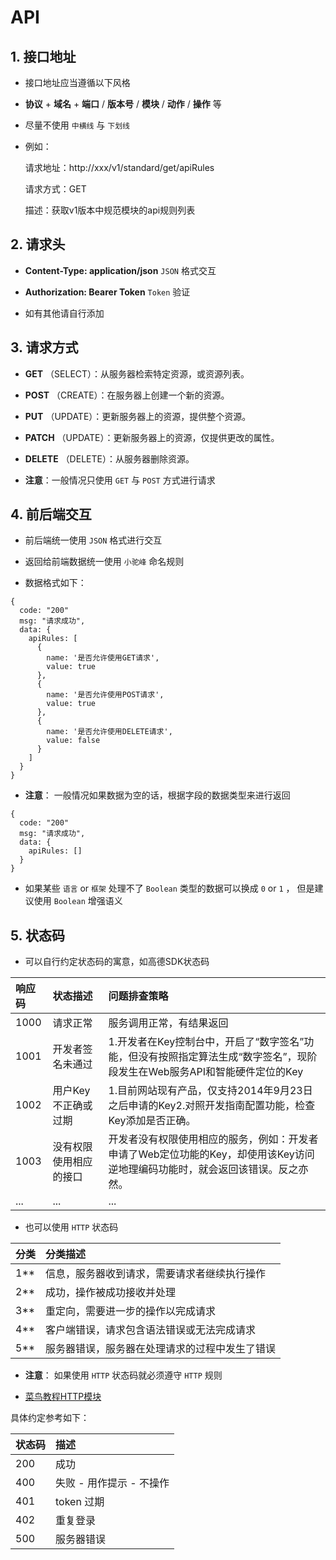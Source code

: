 # API

## 1. 接口地址

- 接口地址应当遵循以下风格

- **协议** + **域名** + **端口** / **版本号** / **模块** / **动作** / **操作** 等



- 尽量不使用 `中横线` 与 `下划线` 

- 例如：

  请求地址：http://xxx/v1/standard/get/apiRules

  请求方式：GET

  描述：获取v1版本中规范模块的api规则列表

## 2. 请求头

- **Content-Type: application/json**   `JSON` 格式交互
- **Authorization: Bearer Token**  `Token` 验证

- 如有其他请自行添加

## 3. 请求方式

-  **GET** （SELECT）：从服务器检索特定资源，或资源列表。
-  **POST** （CREATE）：在服务器上创建一个新的资源。
-  **PUT** （UPDATE）：更新服务器上的资源，提供整个资源。
-  **PATCH** （UPDATE）：更新服务器上的资源，仅提供更改的属性。
-  **DELETE** （DELETE）：从服务器删除资源。

- **注意**：一般情况只使用 `GET` 与 `POST` 方式进行请求

## 4. 前后端交互

- 前后端统一使用 `JSON` 格式进行交互
- 返回给前端数据统一使用 `小驼峰` 命名规则

- 数据格式如下：

```tsx
{
  code: "200"
  msg: "请求成功",
  data: {
    apiRules: [
      {
        name: '是否允许使用GET请求',
        value: true
      },
      {
        name: '是否允许使用POST请求',
        value: true
      },
      {
        name: '是否允许使用DELETE请求',
        value: false
      }
    ]
  }
}
```

- **注意**： 一般情况如果数据为空的话，根据字段的数据类型来进行返回

```tsx
{
  code: "200"
  msg: "请求成功",
  data: {
    apiRules: []
  }
}
```

- 如果某些 `语言` or `框架` 处理不了 `Boolean` 类型的数据可以换成 `0` or `1` ， 但是建议使用 `Boolean` 增强语义

## 5. 状态码

- 可以自行约定状态码的寓意，如高德SDK状态码

| 响应码 | 状态描述               | 问题排查策略                                                 |
| :----- | :--------------------- | :----------------------------------------------------------- |
| 1000   | 请求正常               | 服务调用正常，有结果返回                                     |
| 1001   | 开发者签名未通过       | 1.开发者在Key控制台中，开启了“数字签名”功能，但没有按照指定算法生成“数字签名”，现阶段发生在Web服务API和智能硬件定位的Key |
| 1002   | 用户Key不正确或过期    | 1.目前网站现有产品，仅支持2014年9月23日之后申请的Key2.对照开发指南配置功能，检查Key添加是否正确。 |
| 1003   | 没有权限使用相应的接口 | 开发者没有权限使用相应的服务，例如：开发者申请了Web定位功能的Key，却使用该Key访问逆地理编码功能时，就会返回该错误。反之亦然。 |
| ...    | ...                    | ...                                                          |

- 也可以使用 `HTTP` 状态码

| 分类 | 分类描述                                       |
| :--- | :--------------------------------------------- |
| 1**  | 信息，服务器收到请求，需要请求者继续执行操作   |
| 2**  | 成功，操作被成功接收并处理                     |
| 3**  | 重定向，需要进一步的操作以完成请求             |
| 4**  | 客户端错误，请求包含语法错误或无法完成请求     |
| 5**  | 服务器错误，服务器在处理请求的过程中发生了错误 |

- **注意**： 如果使用 `HTTP` 状态码就必须遵守 `HTTP` 规则

- [菜鸟教程HTTP模块](https://www.runoob.com/http/http-tutorial.html) 

具体约定参考如下：

| 状态码 | 描述                     |
| :----- | :----------------------- |
| 200    | 成功                     |
| 400    | 失败 - 用作提示 - 不操作 |
| 401    | token 过期               |
| 402    | 重复登录                 |
| 500    | 服务器错误               |
